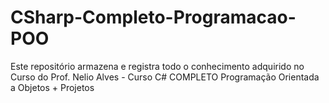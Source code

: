 # CSharp-Completo-Programacao-POO
Este repositório armazena e registra todo o conhecimento adquirido no Curso do Prof. Nelio Alves - Curso C# COMPLETO Programação Orientada a Objetos + Projetos
